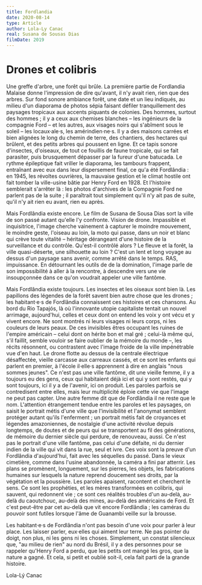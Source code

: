 ```yaml
---
title: Fordlandia
date: 2020-08-14
type: Article
author: Lola-Ly Canac
real: Susana de Sousas Dias
filmDate: 2019
---
```


# Drones et colibris

Une greffe d'arbre, une forêt qui brûle. La première partie de Fordlandia Malaise donne l'impression de dire qu'avant, il n'y avait rien, rien que des arbres. Sur fond sonore ambiance forêt, une date et un lieu indiqués, au milieu d'un diaporama de photos sépia faisant défiler tranquillement des paysages tropicaux aux accents piquants de colonies. Des hommes, surtout des hommes ; il y a ceux aux chemises blanches – les ingénieurs de la compagnie Ford – et les autres, aux visages noirs qui s'abîment sous le soleil – les locaux·ale·s, les amérindien·ne·s. Il y a des maisons carrées et bien alignées le long du chemin de terre, des chantiers, des hectares qui brûlent, et des petits arbres qui poussent en ligne. Et ce tapis sonore d'insectes, d'oiseaux, de tout ce fouillis de faune tropicale, qui se fait parasiter, puis brusquement dépasser par la fureur d'une batucada. Le rythme épileptique fait vriller le diaporama, les tambours frappent, entraînant avec eux dans leur dispersement final, ce qu'a été Fordlândia : en 1945, les révoltes ouvrières, la mauvaise gestion et le climat hostile ont fait tomber la ville-usine bâtie par Henry Ford en 1928. Et l'histoire semblerait s'arrêter là : les photos d'archives de la Compagnie Ford ne parlent pas de la suite ; il paraîtrait tout simplement qu'il n'y ait pas de suite, qu'il n'y ait rien eu avant, rien eu après.

Mais Fordlândia existe encore. Le film de Susana de Sousa Dias sort la ville de son passé autant qu'elle l'y confronte. Vision de drone. Impassible et inquisitrice, l'image cherche vainement à capturer le moindre mouvement, le moindre geste, l'oiseau au loin, la moto qui passe, dans un noir et blanc qui crève toute vitalité – héritage dérangeant d'une histoire de la surveillance et du contrôle. Qu'est-il contrôlé alors ? Le fleuve et la forêt, la ville quasi-déserte, une silhouette au loin ? C'est un lent et long voyage au dessus d'un paysage sans avenir, comme arrêté dans le temps. RAS, impuissance. En détournant les outils de de la domination, l'image parle de son impossibilité à aller à la rencontre, à descendre vers une vie insoupçonnée dans ce qu'on voudrait appeler une ville fantôme.

Mais Fordlândia existe toujours. Les insectes et les oiseaux sont bien là. Les papillons des légendes de la forêt savent bien autre chose que les drones ; les habitant·e·s de Fordlândia connaissent ces histoires et ces chansons. Au bord du Rio Tapajós, là où l'innovante utopie capitaliste tentait un nouvel arrimage, aujourd'hui, celles et ceux dont on entend les voix y ont vécu et y vivent encore. Ne sont montrés ni leurs visages ni leurs corps, ni les couleurs de leurs peaux. De ces invisibles êtres occupant les ruines de l'empire américain – celui dont on hérite bon et mal gré ; celui-là même qui, s'il faillit, semble vouloir se faire oublier de la mémoire du monde –, les récits résonnent, ou contrastent avec l'image froide de la ville impénétrable vue d'en haut. Le drone flotte au dessus de la centrale électrique désaffectée, vieille carcasse aux carreaux cassés, et ce sont les enfants qui parlent en premier, à l'école il·elle·s apprennent à dire en anglais "nous sommes jeunes". Ce n'est pas une ville fantôme, dit une vieille femme, il y a toujours eu des gens, ceux qui habitaient déjà ici et qui y sont restés, qui y sont toujours, ici il y a de l'avenir, ici on produit. Les paroles parfois se contredisent entre elles, mais leur multiplicité éploie cette vie que l'image ne peut pas capter. Une autre femme dit que de Fordlândia il ne reste que le nom. L'attention étrangement tendue entre les paroles et les paysages, on saisit le portrait métis d'une ville que l'invisibilité et l'anonymat semblent protéger autant qu'ils l'enferment ; un portrait métis fait de croyances et légendes amazoniennes, de nostalgie d'une activité révolue depuis longtemps, de doutes et de peurs qui se transportent au fil des générations, de mémoire du dernier siècle qui perdure, de renouveau, aussi. Ce n'est pas le portrait d'une ville fantôme, pas celui d'une défaite, ni du dernier indien de la ville qui vit dans la rue, seul et ivre. Ces voix sont la preuve d'un Fordlândia d'aujourd'hui, fait avec les séquelles du passé. 
Dans le vieux cimetière, comme dans l'usine abandonnée, la caméra a fini par atterrir. Les plans se promènent, longuement, sur les pierres, les objets, les fabrications humaines sur lesquels la nature reprend doucement ses droits, par la végétation et la poussière. Les paroles apaisent, racontent et cherchent le sens. Ce sont les prophéties, et les mères transformées en colibris, qui sauvent, qui redonnent vie ; ce sont ces réalités troubles d'un au-delà, au-delà du caoutchouc, au-delà des mines, au-delà des américains de Ford. Et c'est peut-être par cet au-delà que vit encore Fordlândia ; les caméras du pouvoir sont futiles lorsque l'âme de Guanambi veille sur la brousse.

Les habitant·e·s de Fordlândia n'ont pas besoin d'une voix pour parler à leur place. Les laisser parler, eux·elles qui aiment leur terre. Ne pas pointer du doigt, non plus, ni les gens ni les choses. Simplement, un constat silencieux que, "au milieu de rien" au nord du Brésil, il y a des personnes pour se rappeler qu'Henry Ford a perdu, que les petits ont mangé les gros, que la nature a gagné. Et cela, si petit et oublié soit-il, cela fait parti de la grande histoire. 

Lola-Lý Canac 

